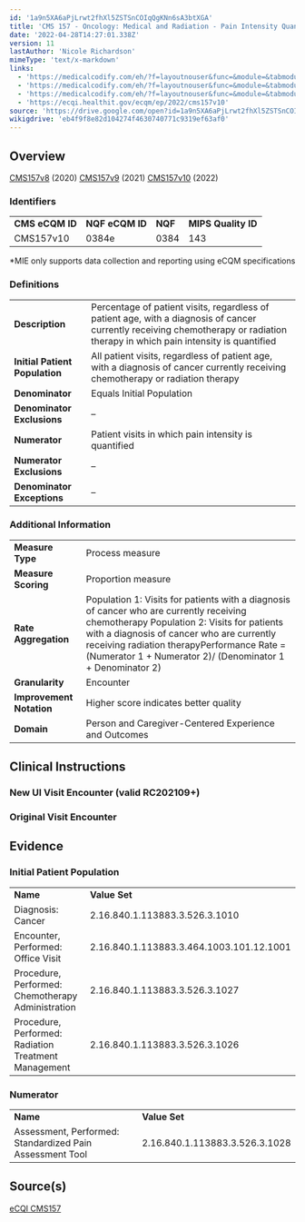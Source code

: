 ```yaml
---
id: '1a9n5XA6aPjLrwt2fhXl5ZSTSnCOIqQgKNn6sA3btXGA'
title: 'CMS 157 - Oncology: Medical and Radiation - Pain Intensity Quantified'
date: '2022-04-28T14:27:01.338Z'
version: 11
lastAuthor: 'Nicole Richardson'
mimeType: 'text/x-markdown'
links:
  - 'https://medicalcodify.com/eh/?f=layoutnouser&func=&module=&tabmodule=&name=RXDBmain&showresult=CMS157v8&showresulttype=Measure'
  - 'https://medicalcodify.com/eh/?f=layoutnouser&func=&module=&tabmodule=&name=RXDBmain&showresult=CMS157v9&showresulttype=Measure'
  - 'https://medicalcodify.com/eh/?f=layoutnouser&func=&module=&tabmodule=&name=RXDBmain&showresult=CMS157v10&showresulttype=Measure'
  - 'https://ecqi.healthit.gov/ecqm/ep/2022/cms157v10'
source: 'https://drive.google.com/open?id=1a9n5XA6aPjLrwt2fhXl5ZSTSnCOIqQgKNn6sA3btXGA'
wikigdrive: 'eb4f9f8e82d104274f4630740771c9319ef63af0'
---
```

## Overview

[CMS157v8](https://medicalcodify.com/eh/?f=layoutnouser&func=&module=&tabmodule=&name=RXDBmain&showresult=CMS157v8&showresulttype=Measure) (2020)
[CMS157v9](https://medicalcodify.com/eh/?f=layoutnouser&func=&module=&tabmodule=&name=RXDBmain&showresult=CMS157v9&showresulttype=Measure) (2021)
[CMS157v10](https://medicalcodify.com/eh/?f=layoutnouser&func=&module=&tabmodule=&name=RXDBmain&showresult=CMS157v10&showresulttype=Measure) (2022)

### Identifiers


<table>
<tr>
<td><strong>CMS eCQM ID</strong></td>
<td><strong>NQF eCQM ID</strong></td>
<td><strong>NQF</strong></td>
<td><strong>MIPS Quality ID</strong></td>
</tr>
<tr>
<td>CMS157v10</td>
<td>0384e</td>
<td>0384</td>
<td>143</td>
</tr>

</table>
*MIE only supports data collection and reporting using eCQM specifications

### Definitions


<table>
<tr>
<td><strong>Description</strong></td>
<td>Percentage of patient visits, regardless of patient age, with a diagnosis of cancer currently receiving chemotherapy or radiation therapy in which pain intensity is quantified</td>
</tr>
<tr>
<td><strong>Initial Patient Population</strong></td>
<td>All patient visits, regardless of patient age, with a diagnosis of cancer currently receiving chemotherapy or radiation therapy</td>
</tr>
<tr>
<td><strong>Denominator</strong></td>
<td>Equals Initial Population</td>
</tr>
<tr>
<td><strong>Denominator Exclusions</strong></td>
<td>–</td>
</tr>
<tr>
<td><strong>Numerator</strong></td>
<td>Patient visits in which pain intensity is quantified</td>
</tr>
<tr>
<td><strong>Numerator Exclusions</strong></td>
<td>–</td>
</tr>
<tr>
<td><strong>Denominator Exceptions</strong></td>
<td>–</td>
</tr>

</table>


### Additional Information


<table>
<tr>
<td><strong>Measure Type</strong></td>
<td>Process measure</td>
</tr>
<tr>
<td><strong>Measure Scoring</strong></td>
<td>Proportion measure</td>
</tr>
<tr>
<td><strong>Rate Aggregation</strong></td>
<td>Population 1: Visits for patients with a diagnosis of cancer who are currently receiving chemotherapy Population 2: Visits for patients with a diagnosis of cancer who are currently receiving radiation therapyPerformance Rate = (Numerator 1 + Numerator 2)/ (Denominator 1 + Denominator 2)</td>
</tr>
<tr>
<td><strong>Granularity</strong></td>
<td>Encounter</td>
</tr>
<tr>
<td><strong>Improvement Notation</strong></td>
<td>Higher score indicates better quality</td>
</tr>
<tr>
<td><strong>Domain</strong></td>
<td>Person and Caregiver-Centered Experience and Outcomes</td>
</tr>

</table>



## Clinical Instructions


### New UI Visit Encounter (valid RC202109+)



### Original Visit Encounter



## Evidence


### Initial Patient Population


<table>
<tr>
<td><strong>Name</strong></td>
<td><strong>Value Set</strong></td>
</tr>
<tr>
<td>Diagnosis: Cancer</td>
<td>2.16.840.1.113883.3.526.3.1010</td>
</tr>
<tr>
<td>Encounter, Performed: Office Visit</td>
<td>2.16.840.1.113883.3.464.1003.101.12.1001</td>
</tr>
<tr>
<td>Procedure, Performed: Chemotherapy Administration</td>
<td>2.16.840.1.113883.3.526.3.1027</td>
</tr>
<tr>
<td>Procedure, Performed: Radiation Treatment Management</td>
<td>2.16.840.1.113883.3.526.3.1026</td>
</tr>

</table>


### Numerator


<table>
<tr>
<td><strong>Name</strong></td>
<td><strong>Value Set</strong></td>
</tr>
<tr>
<td>Assessment, Performed: Standardized Pain Assessment Tool</td>
<td>2.16.840.1.113883.3.526.3.1028</td>
</tr>

</table>


## Source(s)

[eCQI CMS157](https://ecqi.healthit.gov/ecqm/ep/2022/cms157v10)
